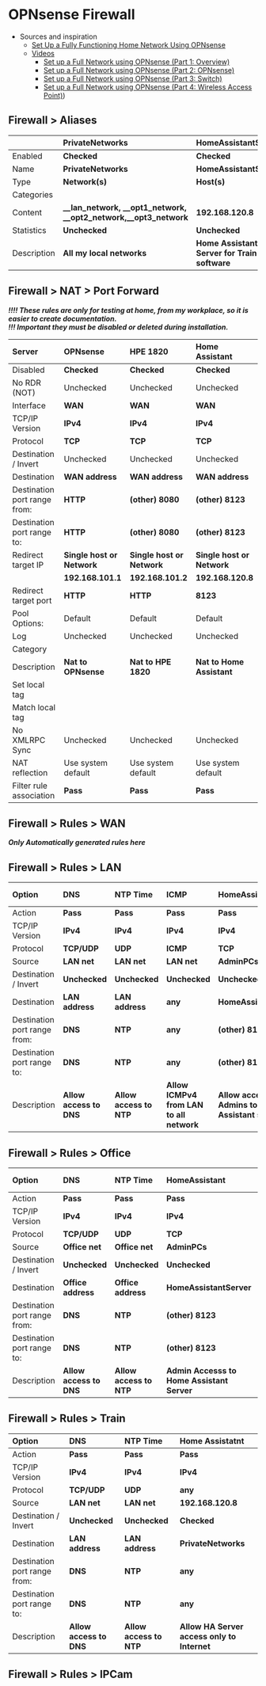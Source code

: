 # OPNsense Firewall

* Sources and inspiration
  * [Set Up a Fully Functioning Home Network Using OPNsense](https://homenetworkguy.com/how-to/set-up-a-fully-functioning-home-network-using-opnsense/ "Home Network Guy")
  * [Videos](https://www.youtube.com/playlist?list=PLZeTcCOrKlnDlyZCIxhFZukAnA0NNWL_I "Home Network Guy")
    * [Set up a Full Network using OPNsense (Part 1: Overview)](https://youtu.be/54JWsGedXpo?list=PLZeTcCOrKlnDlyZCIxhFZukAnA0NNWL_I "Home Network Guy")
    * [Set up a Full Network using OPNsense (Part 2: OPNsense)](https://youtu.be/h2_cQxTkh3Q?list=PLZeTcCOrKlnDlyZCIxhFZukAnA0NNWL_I "Home Network Guy")
    * [Set up a Full Network using OPNsense (Part 3: Switch)](https://youtu.be/4HP-YAJX56E?list=PLZeTcCOrKlnDlyZCIxhFZukAnA0NNWL_I "Home Network Guy")
    * [Set up a Full Network using OPNsense (Part 4: Wireless Access Point)](https://youtu.be/xiugRYzO3lQ?list=PLZeTcCOrKlnDlyZCIxhFZukAnA0NNWL_I "Home Network Guy"))

## Firewall > Aliases

||**PrivateNetworks**|**HomeAssistantServer**|**HPPrinter**||**AdminPCs**|
|:---|:---|:---|:---|:---|:---|
|Enabled|**Checked**|**Checked**|**Checked**|**Checked**|**Checked**|
|Name|**PrivateNetworks**|**HomeAssistantServer**|**HPPrinter**|**HPE1820**|**AdminPCs**|
|Type|**Network(s)**|**Host(s)**|**Host(s)**|**Host(s)**|**Host(s)**|**Host(s)**|
|Categories|||||
|Content|**__lan_network, __opt1_network, __opt2_network,__opt3_network**|**192.168.120.8**|**192.168.110.8**|**192.168.101.2**|**192.168.110.16-192.168.110.24**|
|Statistics|**Unchecked**|**Unchecked**|**Unchecked**|**Unchecked**|
|Description|**All my local networks**|**Home Assistant Server for Train software**|**HP Printer**|**PC that can manage network item**|

## Firewall > NAT > Port Forward

***!!!! These rules are only for testing at home, from my workplace, so it is easier to create documentation.  
!!! Important they must be disabled or deleted during installation.***

|Server|OPNsense|HPE 1820|Home Assistant|
|:---|:---|:---|:---|
|Disabled|**Checked**|**Checked**|**Checked**|
|No RDR (NOT)|Unchecked|Unchecked|Unchecked|
|Interface|**WAN**|**WAN**|**WAN**|
|TCP/IP Version|**IPv4**|**IPv4**|**IPv4**|
|Protocol|**TCP**|**TCP**|**TCP**|
|Destination / Invert|Unchecked|Unchecked|Unchecked|
|Destination|**WAN address**|**WAN address**|**WAN address**|
|Destination port range from:|**HTTP**|**(other) 8080**|**(other) 8123**|
|Destination port range to:|**HTTP**|**(other) 8080**|**(other) 8123**|
|Redirect target IP|**Single host or Network**|**Single host or Network**|**Single host or Network**|
||**192.168.101.1**|**192.168.101.2**|**192.168.120.8**|
|Redirect target port|**HTTP**|**HTTP**|**8123**|
|Pool Options:|Default|Default|Default|
|Log|Unchecked|Unchecked|Unchecked|
|Category|||
|Description|**Nat to OPNsense**|**Nat to HPE 1820**|**Nat to Home Assistant**|
|Set local tag|||
|Match local tag||||
|No XMLRPC Sync|Unchecked|Unchecked|Unchecked|
|NAT reflection|Use system default|Use system default|Use system default|
|Filter rule association|**Pass**|**Pass**|**Pass**|

## Firewall > Rules > WAN

***Only Automatically generated rules here***

## Firewall > Rules > LAN

|Option|DNS|NTP Time|ICMP|HomeAssistant|HPPrinter|Access only to Internet|
|:---|:---|:---|:---|:---|:---|:---|
|Action|**Pass**|**Pass**|**Pass**|**Pass**|**Pass**|**Pass**|
|TCP/IP Version|**IPv4**|**IPv4**|**IPv4**|**IPv4**|**IPv4**|**IPv4**|
|Protocol|**TCP/UDP**|**UDP**|**ICMP**|**TCP**|**TCP/UDP**|**any**|
|Source|**LAN net**|**LAN net**|**LAN net**|**AdminPCs**|**AdminPCs**|
|Destination / Invert|**Unchecked**|**Unchecked**|**Unchecked**|**Unchecked**|**Unchecked**|**Checked**|
|Destination|**LAN address**|**LAN address**|**any**|**HomeAssistantServer**|**HPPrinter**|**PrivateNetworks**|
|Destination port range from:|**DNS**|**NTP**|**any**|**(other) 8123**|**any**|**any**|
|Destination port range to:|**DNS**|**NTP**|**any**|**(other) 8123**|**any**|**any**|
|Description|**Allow access to DNS**|**Allow access to NTP**|**Allow ICMPv4 from LAN to all network**|**Allow access for Admins to Home Assistant server**|**Allow access to Printer for Admins PC**|**Allow access only to Internet**|

## Firewall > Rules > Office

|Option|DNS|NTP Time|HomeAssistant|HPE1820|Access only to Internet|
|:---|:---|:---|:---|:---|:---|
|Action|**Pass**|**Pass**|**Pass**|**Pass**|**Pass**|
|TCP/IP Version|**IPv4**|**IPv4**|**IPv4**|**IPv4**|**IPv4**|
|Protocol|**TCP/UDP**|**UDP**|**TCP**|**TCP**|**any**|
|Source|**Office net**|**Office net**|**AdminPCs**|**AdminPCs**|**Office net**|
|Destination / Invert|**Unchecked**|**Unchecked**|**Unchecked**|**Unchecked**|**Checked**|
|Destination|**Office address**|**Office address**|**HomeAssistantServer**|**HPE1820**|**PrivateNetworks**|
|Destination port range from:|**DNS**|**NTP**|**(other) 8123**|**HTTP**|**any**|
|Destination port range to:|**DNS**|**NTP**|**(other) 8123**|**HTTP**|**any**|
|Description|**Allow access to DNS**|**Allow access to NTP**|**Admin Accesss to Home Assistant Server**|**Admin Accesss to HPE 1820**|**Allow access only to Internet**|

## Firewall > Rules > Train

|Option|DNS|NTP Time|Home Assistatnt|
|:---|:---|:---|:---|
|Action|**Pass**|**Pass**|**Pass**|
|TCP/IP Version|**IPv4**|**IPv4**|**IPv4**|
|Protocol|**TCP/UDP**|**UDP**|**any**|
|Source|**LAN net**|**LAN net**|**192.168.120.8**|
|Destination / Invert|**Unchecked**|**Unchecked**|**Checked**|
|Destination|**LAN address**|**LAN address**|**PrivateNetworks**|
|Destination port range from:|**DNS**|**NTP**|**any**|
|Destination port range to:|**DNS**|**NTP**|**any**|
|Description|**Allow access to DNS**|**Allow access to NTP**|**Allow HA Server access only to Internet**|

## Firewall > Rules > IPCam
